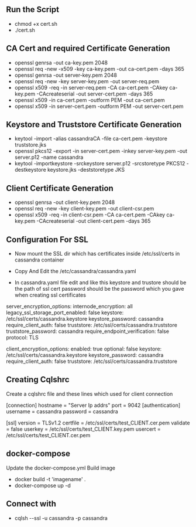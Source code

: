 ## Run the Script
- chmod +x cert.sh
- ./cert.sh

## CA Cert and required Certificate Generation
- openssl genrsa -out ca-key.pem 2048
- openssl req -new -x509 -key ca-key.pem -out ca-cert.pem -days 365
- openssl genrsa -out server-key.pem 2048
- openssl req -new -key server-key.pem -out server-req.pem
- openssl x509 -req -in server-req.pem -CA ca-cert.pem -CAkey ca-key.pem -CAcreateserial -out server-cert.pem -days 365
- openssl x509 -in ca-cert.pem -outform PEM -out ca-cert.pem
- openssl x509 -in server-cert.pem -outform PEM -out server-cert.pem

## Keystore and Truststore Certificate Generation
- keytool -import -alias cassandraCA -file ca-cert.pem -keystore truststore.jks
- openssl pkcs12 -export -in server-cert.pem -inkey server-key.pem -out server.p12 -name cassandra
- keytool -importkeystore -srckeystore server.p12 -srcstoretype PKCS12 -destkeystore keystore.jks -deststoretype JKS

## Client Certificate Generation
- openssl genrsa -out client-key.pem 2048
- openssl req -new -key client-key.pem -out client-csr.pem
- openssl x509 -req -in client-csr.pem -CA ca-cert.pem -CAkey ca-key.pem -CAcreateserial -out client-cert.pem -days 365

## Configuration For SSL
- Now mount the SSL dir which has certificates inside /etc/ssl/certs in cassandra container

- Copy And Edit the /etc/cassandra/cassandra.yaml 

- In cassandra.yaml file edit and like this 
  keystore and trustore should be the path of ssl cert
  password should be the password which you gave when creating ssl certificates

server_encryption_options:
  internode_encryption: all
  legacy_ssl_storage_port_enabled: false
  keystore: /etc/ssl/certs/cassandra.keystore
  keystore_password: cassandra
  require_client_auth: false
  truststore: /etc/ssl/certs/cassandra.truststore
  truststore_password: cassandra
  require_endpoint_verification: false
  protocol: TLS

client_encryption_options:
  enabled: true
  optional: false
  keystore: /etc/ssl/certs/cassandra.keystore
  keystore_password: cassandra
  require_client_auth: false
  truststore: /etc/ssl/certs/cassandra.truststore

## Creating Cqlshrc
Create a cqlshrc file and these lines which used for client connection 

[connection]
hostname = "Server Ip addrs"
port = 9042
[authentication]
username = cassandra
password = cassandra

[ssl]
version = TLSv1.2
certfile =  /etc/ssl/certs/test_CLIENT.cer.pem
validate = false
userkey = /etc/ssl/certs/test_CLIENT.key.pem
usercert = /etc/ssl/certs/test_CLIENT.cer.pem

## docker-compose
Update the docker-compose.yml 
Build image
- docker build -t 'imagename' .
- docker-compose up -d

## Connect with
- cqlsh --ssl -u cassandra -p cassandra

